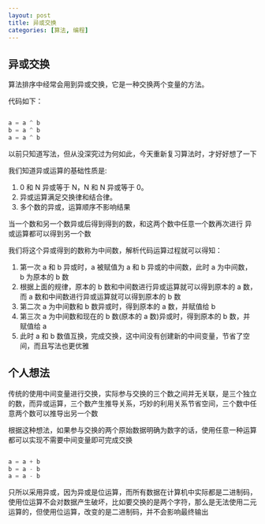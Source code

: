 ```yaml
---
layout: post
title: 异或交换
categories: [算法, 编程]
---
```


## 异或交换

算法排序中经常会用到异或交换，它是一种交换两个变量的方法。

代码如下：

```go

a = a ^ b
b = a ^ b
a = a ^ b

```

以前只知道写法，但从没深究过为何如此，今天重新复习算法时，才好好想了一下

我们知道异或运算的基础性质是:

1. 0 和 N 异或等于 N，N 和 N 异或等于 0。
2. 异或运算满足交换律和结合律。
3. 多个数的异或，运算顺序不影响结果

当一个数和另一个数异或后得到得到的数，和这两个数中任意一个数再次进行 异或运算都可以得到另一个数

我们将这个异或得到的数称为中间数，解析代码运算过程就可以得知：

1. 第一次 a 和 b 异或时，a 被赋值为 a 和 b 异或的中间数，此时 a 为中间数， b 为原本的 b 数
2. 根据上面的规律，原本的 b 数和中间数进行异或运算就可以得到原本的 a 数，而 a 数和中间数进行异或运算就可以得到原本的 b 数
3. 第二次 a 为中间数和 b 数异或时，得到原本的 a 数，并赋值给 b
4. 第三次 a 为中间数和现在的 b 数(原本的 a 数)异或时，得到原本的 b 数，并赋值给 a
5. 此时 a 和 b 数值互换，完成交换，这中间没有创建新的中间变量，节省了空间，而且写法也更优雅

## 个人想法

传统的使用中间变量进行交换，实际参与交换的三个数之间并无关联，是三个独立的数，而异或运算，三个数产生推导关系，巧妙的利用关系节省空间，三个数中任意两个数可以推导出另一个数

根据这种想法，如果参与交换的两个原始数据明确为数字的话，使用任意一种运算都可以实现不需要中间变量即可完成交换

```go

a = a + b
b = a - b
a = a - b

```

只所以采用异或，因为异或是位运算，而所有数据在计算机中实际都是二进制码，使用位运算不会对数据产生破坏，比如要交换的是两个字符，那么是无法使用二元运算的，但使用位运算，改变的是二进制码，并不会影响最终输出
